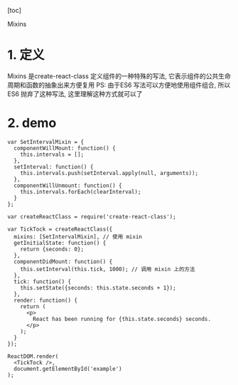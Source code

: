 [toc]

Mixins

# 1. 定义
Mixins 是create-react-class 定义组件的一种特殊的写法, 它表示组件的公共生命周期和函数的抽象出来方便复用
PS: 由于ES6 写法可以方便地使用组件组合, 所以ES6 抛弃了这种写法, 这里理解这种方式就可以了

# 2. demo
```
var SetIntervalMixin = {
  componentWillMount: function() {
    this.intervals = [];
  },
  setInterval: function() {
    this.intervals.push(setInterval.apply(null, arguments));
  },
  componentWillUnmount: function() {
    this.intervals.forEach(clearInterval);
  }
};

var createReactClass = require('create-react-class');

var TickTock = createReactClass({
  mixins: [SetIntervalMixin], // 使用 mixin
  getInitialState: function() {
    return {seconds: 0};
  },
  componentDidMount: function() {
    this.setInterval(this.tick, 1000); // 调用 mixin 上的方法
  },
  tick: function() {
    this.setState({seconds: this.state.seconds + 1});
  },
  render: function() {
    return (
      <p>
        React has been running for {this.state.seconds} seconds.
      </p>
    );
  }
});

ReactDOM.render(
  <TickTock />,
  document.getElementById('example')
);
```